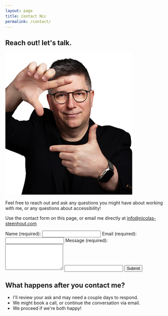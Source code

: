 ```yaml
---
layout: page
title: Contact Nic
permalink: /contact/
---
```


## Reach out! let's talk.
<div class="grid-reflow">
    <div>
    <p><img src="/img/nicolas-steenhout-frame.jpg" alt="Head and shoulder portrait of Nic Steenhout holding his hands in front of his face, forming a lose frame."></p>
   

<p>Feel free to reach out and ask any questions you might have about working with me, or any questions about accessibility!</p>

<p>Use the contact form on this page, or email me directly at <a href="info@nicolas-steenhout.com">info@nicolas-steenhout.com</a></p>
</div>
  <div>
   
<form action="https://usebasin.com/f/f369a9edd4dd" method="POST">
    <label for="name" autocomplete="on">Name <span aria-hidden="true">(required)</span>:</label>
    <input type="text" id="name" name="name" aria-required="true">
     <label for="email" autocomplete="on">Email <span aria-hidden="true">(required)</span>:</label>
   <input type="email" id="email" name="email" aria-required="true">
    <label for="msg">Message <span aria-hidden="true">(required)</span>:</label>
    <textarea id="msg" name="msg" rows="5" cols="20" aria-required="true"></textarea>
    <input class="a11y-hidden" id="honey" name="honey" aria-label="Bot trap. Do not fill" tabindex="-1">
   <input type="submit" value="Submit">
</form>
  </div>
</div>



## What happens after you contact me?

* I'll review your ask and may need a couple days to respond.
* We might book a call, or continue the conversation via email.
* We proceed if we're both happy!

